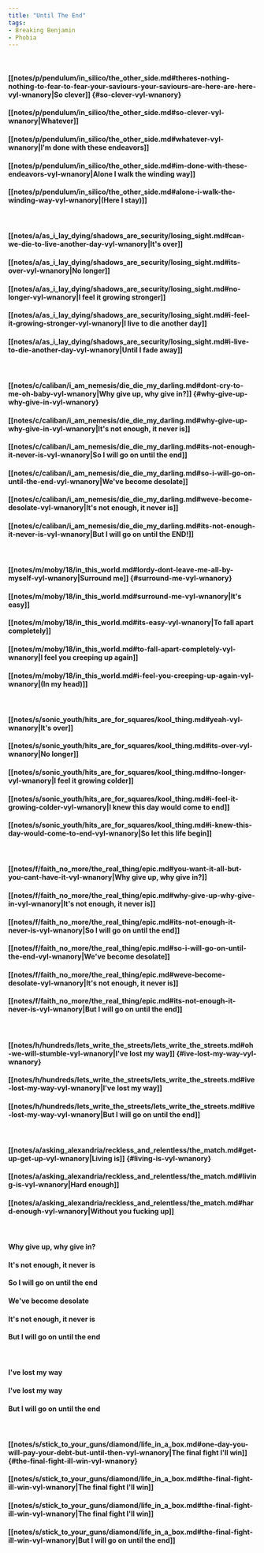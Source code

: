 ```yaml
---
title: "Until The End"
tags:
- Breaking Benjamin
- Phobia
---
```

&nbsp;
#### [[notes/p/pendulum/in_silico/the_other_side.md#theres-nothing-nothing-to-fear-to-fear-your-saviours-your-saviours-are-here-are-here-vyl-wnanory|So clever]] {#so-clever-vyl-wnanory}
#### [[notes/p/pendulum/in_silico/the_other_side.md#so-clever-vyl-wnanory|Whatever]]
#### [[notes/p/pendulum/in_silico/the_other_side.md#whatever-vyl-wnanory|I'm done with these endeavors]]
#### [[notes/p/pendulum/in_silico/the_other_side.md#im-done-with-these-endeavors-vyl-wnanory|Alone I walk the winding way]]
#### [[notes/p/pendulum/in_silico/the_other_side.md#alone-i-walk-the-winding-way-vyl-wnanory|(Here I stay)]]
&nbsp;
#### [[notes/a/as_i_lay_dying/shadows_are_security/losing_sight.md#can-we-die-to-live-another-day-vyl-wnanory|It's over]]
#### [[notes/a/as_i_lay_dying/shadows_are_security/losing_sight.md#its-over-vyl-wnanory|No longer]]
#### [[notes/a/as_i_lay_dying/shadows_are_security/losing_sight.md#no-longer-vyl-wnanory|I feel it growing stronger]]
#### [[notes/a/as_i_lay_dying/shadows_are_security/losing_sight.md#i-feel-it-growing-stronger-vyl-wnanory|I live to die another day]]
#### [[notes/a/as_i_lay_dying/shadows_are_security/losing_sight.md#i-live-to-die-another-day-vyl-wnanory|Until I fade away]]
&nbsp;
#### [[notes/c/caliban/i_am_nemesis/die_die_my_darling.md#dont-cry-to-me-oh-baby-vyl-wnanory|Why give up, why give in?]] {#why-give-up-why-give-in-vyl-wnanory}
#### [[notes/c/caliban/i_am_nemesis/die_die_my_darling.md#why-give-up-why-give-in-vyl-wnanory|It's not enough, it never is]]
#### [[notes/c/caliban/i_am_nemesis/die_die_my_darling.md#its-not-enough-it-never-is-vyl-wnanory|So I will go on until the end]]
#### [[notes/c/caliban/i_am_nemesis/die_die_my_darling.md#so-i-will-go-on-until-the-end-vyl-wnanory|We've become desolate]]
#### [[notes/c/caliban/i_am_nemesis/die_die_my_darling.md#weve-become-desolate-vyl-wnanory|It's not enough, it never is]]
#### [[notes/c/caliban/i_am_nemesis/die_die_my_darling.md#its-not-enough-it-never-is-vyl-wnanory|But I will go on until the END!]]
&nbsp;
#### [[notes/m/moby/18/in_this_world.md#lordy-dont-leave-me-all-by-myself-vyl-wnanory|Surround me]] {#surround-me-vyl-wnanory}
#### [[notes/m/moby/18/in_this_world.md#surround-me-vyl-wnanory|It's easy]]
#### [[notes/m/moby/18/in_this_world.md#its-easy-vyl-wnanory|To fall apart completely]]
#### [[notes/m/moby/18/in_this_world.md#to-fall-apart-completely-vyl-wnanory|I feel you creeping up again]]
#### [[notes/m/moby/18/in_this_world.md#i-feel-you-creeping-up-again-vyl-wnanory|(In my head)]]
&nbsp;
#### [[notes/s/sonic_youth/hits_are_for_squares/kool_thing.md#yeah-vyl-wnanory|It's over]]
#### [[notes/s/sonic_youth/hits_are_for_squares/kool_thing.md#its-over-vyl-wnanory|No longer]]
#### [[notes/s/sonic_youth/hits_are_for_squares/kool_thing.md#no-longer-vyl-wnanory|I feel it growing colder]]
#### [[notes/s/sonic_youth/hits_are_for_squares/kool_thing.md#i-feel-it-growing-colder-vyl-wnanory|I knew this day would come to end]]
#### [[notes/s/sonic_youth/hits_are_for_squares/kool_thing.md#i-knew-this-day-would-come-to-end-vyl-wnanory|So let this life begin]]
&nbsp;
#### [[notes/f/faith_no_more/the_real_thing/epic.md#you-want-it-all-but-you-cant-have-it-vyl-wnanory|Why give up, why give in?]]
#### [[notes/f/faith_no_more/the_real_thing/epic.md#why-give-up-why-give-in-vyl-wnanory|It's not enough, it never is]]
#### [[notes/f/faith_no_more/the_real_thing/epic.md#its-not-enough-it-never-is-vyl-wnanory|So I will go on until the end]]
#### [[notes/f/faith_no_more/the_real_thing/epic.md#so-i-will-go-on-until-the-end-vyl-wnanory|We've become desolate]]
#### [[notes/f/faith_no_more/the_real_thing/epic.md#weve-become-desolate-vyl-wnanory|It's not enough, it never is]]
#### [[notes/f/faith_no_more/the_real_thing/epic.md#its-not-enough-it-never-is-vyl-wnanory|But I will go on until the end]]
&nbsp;
#### [[notes/h/hundreds/lets_write_the_streets/lets_write_the_streets.md#oh-we-will-stumble-vyl-wnanory|I've lost my way]] {#ive-lost-my-way-vyl-wnanory}
#### [[notes/h/hundreds/lets_write_the_streets/lets_write_the_streets.md#ive-lost-my-way-vyl-wnanory|I've lost my way]]
#### [[notes/h/hundreds/lets_write_the_streets/lets_write_the_streets.md#ive-lost-my-way-vyl-wnanory|But I will go on until the end]]
&nbsp;
#### [[notes/a/asking_alexandria/reckless_and_relentless/the_match.md#get-up-get-up-vyl-wnanory|Living is]] {#living-is-vyl-wnanory}
#### [[notes/a/asking_alexandria/reckless_and_relentless/the_match.md#living-is-vyl-wnanory|Hard enough]]
#### [[notes/a/asking_alexandria/reckless_and_relentless/the_match.md#hard-enough-vyl-wnanory|Without you fucking up]]
&nbsp;
#### Why give up, why give in?
#### It's not enough, it never is
#### So I will go on until the end
#### We've become desolate
#### It's not enough, it never is
#### But I will go on until the end
&nbsp;
#### I've lost my way
#### I've lost my way
#### But I will go on until the end
&nbsp;
#### [[notes/s/stick_to_your_guns/diamond/life_in_a_box.md#one-day-you-will-pay-your-debt-but-until-then-vyl-wnanory|The final fight I'll win]] {#the-final-fight-ill-win-vyl-wnanory}
#### [[notes/s/stick_to_your_guns/diamond/life_in_a_box.md#the-final-fight-ill-win-vyl-wnanory|The final fight I'll win]]
#### [[notes/s/stick_to_your_guns/diamond/life_in_a_box.md#the-final-fight-ill-win-vyl-wnanory|The final fight I'll win]]
#### [[notes/s/stick_to_your_guns/diamond/life_in_a_box.md#the-final-fight-ill-win-vyl-wnanory|But I will go on until the end]]
